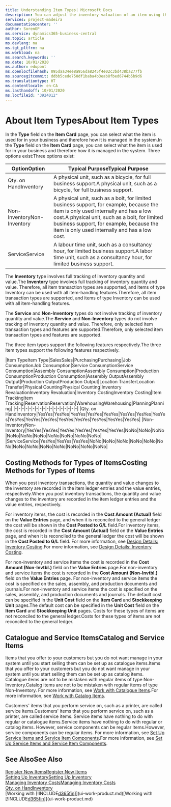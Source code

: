 ```yaml
---
title: Understanding Item Types| Microsoft Docs
description: You can adjust the inventory valuation of an item using the FIFO or Average costing methods, for example, when item costs change for reasons other than transactions.
services: project-madeira
documentationcenter: ''
author: SorenGP
ms.service: dynamics365-business-central
ms.topic: article
ms.devlang: na
ms.tgt_pltfrm: na
ms.workload: na
ms.search.keywords: ''
ms.date: 10/01/2020
ms.author: edupont
ms.openlocfilehash: 095daa34ee8a956da8245f4e02c3bd438ba277fb
ms.sourcegitcommit: ddbb5cede750df1baba4b3eab8fbed6744b5b9d6
ms.translationtype: HT
ms.contentlocale: en-CA
ms.lasthandoff: 10/01/2020
ms.locfileid: "3924012"
---
```

# <a name="about-item-types"></a><span data-ttu-id="cd6c3-103">About Item Types</span><span class="sxs-lookup"><span data-stu-id="cd6c3-103">About Item Types</span></span>
<span data-ttu-id="cd6c3-104">In the **Type** field on the **Item Card** page, you can select what the item is used for in your business and therefore how it is managed in the system.</span><span class="sxs-lookup"><span data-stu-id="cd6c3-104">In the **Type** field on the **Item Card** page, you can select what the item is used for in your business and therefore how it is managed in the system.</span></span> <span data-ttu-id="cd6c3-105">Three options exist:</span><span class="sxs-lookup"><span data-stu-id="cd6c3-105">Three options exist:</span></span>

|<span data-ttu-id="cd6c3-106">Option</span><span class="sxs-lookup"><span data-stu-id="cd6c3-106">Option</span></span>|<span data-ttu-id="cd6c3-107">Typical Purpose</span><span class="sxs-lookup"><span data-stu-id="cd6c3-107">Typical Purpose</span></span>|
|------|-----------|
|<span data-ttu-id="cd6c3-108">Qty. on Hand</span><span class="sxs-lookup"><span data-stu-id="cd6c3-108">Inventory</span></span>|<span data-ttu-id="cd6c3-109">A physical unit, such as a bicycle, for full business support.</span><span class="sxs-lookup"><span data-stu-id="cd6c3-109">A physical unit, such as a bicycle, for full business support.</span></span>|
|<span data-ttu-id="cd6c3-110">Non-Inventory</span><span class="sxs-lookup"><span data-stu-id="cd6c3-110">Non-Inventory</span></span>|<span data-ttu-id="cd6c3-111">A physical unit, such as a bolt, for limited business support, for example, because the item is only used internally and has a low cost.</span><span class="sxs-lookup"><span data-stu-id="cd6c3-111">A physical unit, such as a bolt, for limited business support, for example, because the item is only used internally and has a low cost.</span></span>|
|<span data-ttu-id="cd6c3-112">Service</span><span class="sxs-lookup"><span data-stu-id="cd6c3-112">Service</span></span>|<span data-ttu-id="cd6c3-113">A labour time unit, such as a consultancy hour, for limited business support.</span><span class="sxs-lookup"><span data-stu-id="cd6c3-113">A labor time unit, such as a consultancy hour, for limited business support.</span></span>|

<span data-ttu-id="cd6c3-114">The **Inventory** type involves full tracking of inventory quantity and value.</span><span class="sxs-lookup"><span data-stu-id="cd6c3-114">The **Inventory** type involves full tracking of inventory quantity and value.</span></span> <span data-ttu-id="cd6c3-115">Therefore, all item transaction types are supported, and items of type Inventory can be used with all item-handling features.</span><span class="sxs-lookup"><span data-stu-id="cd6c3-115">Therefore, all item transaction types are supported, and items of type Inventory can be used with all item-handling features.</span></span>

<span data-ttu-id="cd6c3-116">The **Service** and **Non-Inventory** types do not involve tracking of inventory quantity and value.</span><span class="sxs-lookup"><span data-stu-id="cd6c3-116">The **Service** and **Non-Inventory** types do not involve tracking of inventory quantity and value.</span></span> <span data-ttu-id="cd6c3-117">Therefore, only selected item transaction types and features are supported.</span><span class="sxs-lookup"><span data-stu-id="cd6c3-117">Therefore, only selected item transaction types and features are supported.</span></span>

<span data-ttu-id="cd6c3-118">The three item types support the following features respectively.</span><span class="sxs-lookup"><span data-stu-id="cd6c3-118">The three item types support the following features respectively.</span></span>

|<span data-ttu-id="cd6c3-119">Item Type</span><span class="sxs-lookup"><span data-stu-id="cd6c3-119">Item Type</span></span>|<span data-ttu-id="cd6c3-120">Sales</span><span class="sxs-lookup"><span data-stu-id="cd6c3-120">Sales</span></span>|<span data-ttu-id="cd6c3-121">Purchasing</span><span class="sxs-lookup"><span data-stu-id="cd6c3-121">Purchasing</span></span>|<span data-ttu-id="cd6c3-122">Job Consumption</span><span class="sxs-lookup"><span data-stu-id="cd6c3-122">Job Consumption</span></span>|<span data-ttu-id="cd6c3-123">Service Consumption</span><span class="sxs-lookup"><span data-stu-id="cd6c3-123">Service Consumption</span></span>|<span data-ttu-id="cd6c3-124">Assembly Consumption</span><span class="sxs-lookup"><span data-stu-id="cd6c3-124">Assembly Consumption</span></span>|<span data-ttu-id="cd6c3-125">Production Consumption</span><span class="sxs-lookup"><span data-stu-id="cd6c3-125">Production Consumption</span></span>|<span data-ttu-id="cd6c3-126">Assembly Output</span><span class="sxs-lookup"><span data-stu-id="cd6c3-126">Assembly Output</span></span>|<span data-ttu-id="cd6c3-127">Production Output</span><span class="sxs-lookup"><span data-stu-id="cd6c3-127">Production Output</span></span>|<span data-ttu-id="cd6c3-128">Location Transfer</span><span class="sxs-lookup"><span data-stu-id="cd6c3-128">Location Transfer</span></span>|<span data-ttu-id="cd6c3-129">Physical Counting</span><span class="sxs-lookup"><span data-stu-id="cd6c3-129">Physical Counting</span></span>|<span data-ttu-id="cd6c3-130">Inventory Revaluation</span><span class="sxs-lookup"><span data-stu-id="cd6c3-130">Inventory Revaluation</span></span>|<span data-ttu-id="cd6c3-131">Inventory Costing</span><span class="sxs-lookup"><span data-stu-id="cd6c3-131">Inventory Costing</span></span>|<span data-ttu-id="cd6c3-132">Item Tracking</span><span class="sxs-lookup"><span data-stu-id="cd6c3-132">Item Tracking</span></span>|<span data-ttu-id="cd6c3-133">Reservation</span><span class="sxs-lookup"><span data-stu-id="cd6c3-133">Reservation</span></span>|<span data-ttu-id="cd6c3-134">Warehousing</span><span class="sxs-lookup"><span data-stu-id="cd6c3-134">Warehousing</span></span>|<span data-ttu-id="cd6c3-135">Planning</span><span class="sxs-lookup"><span data-stu-id="cd6c3-135">Planning</span></span>|
|-|-|-|-|-|-|-|-|-|-|-|-|-|-|-|-|-|-|
|<span data-ttu-id="cd6c3-136">Qty. on Hand</span><span class="sxs-lookup"><span data-stu-id="cd6c3-136">Inventory</span></span>|<span data-ttu-id="cd6c3-137">Yes</span><span class="sxs-lookup"><span data-stu-id="cd6c3-137">Yes</span></span>|<span data-ttu-id="cd6c3-138">Yes</span><span class="sxs-lookup"><span data-stu-id="cd6c3-138">Yes</span></span>|<span data-ttu-id="cd6c3-139">Yes</span><span class="sxs-lookup"><span data-stu-id="cd6c3-139">Yes</span></span>|<span data-ttu-id="cd6c3-140">Yes</span><span class="sxs-lookup"><span data-stu-id="cd6c3-140">Yes</span></span>|<span data-ttu-id="cd6c3-141">Yes</span><span class="sxs-lookup"><span data-stu-id="cd6c3-141">Yes</span></span>|<span data-ttu-id="cd6c3-142">Yes</span><span class="sxs-lookup"><span data-stu-id="cd6c3-142">Yes</span></span>|<span data-ttu-id="cd6c3-143">Yes</span><span class="sxs-lookup"><span data-stu-id="cd6c3-143">Yes</span></span>|<span data-ttu-id="cd6c3-144">Yes</span><span class="sxs-lookup"><span data-stu-id="cd6c3-144">Yes</span></span>|<span data-ttu-id="cd6c3-145">Yes</span><span class="sxs-lookup"><span data-stu-id="cd6c3-145">Yes</span></span>|<span data-ttu-id="cd6c3-146">Yes</span><span class="sxs-lookup"><span data-stu-id="cd6c3-146">Yes</span></span>|<span data-ttu-id="cd6c3-147">Yes</span><span class="sxs-lookup"><span data-stu-id="cd6c3-147">Yes</span></span>|<span data-ttu-id="cd6c3-148">Yes</span><span class="sxs-lookup"><span data-stu-id="cd6c3-148">Yes</span></span>|<span data-ttu-id="cd6c3-149">Yes</span><span class="sxs-lookup"><span data-stu-id="cd6c3-149">Yes</span></span>|<span data-ttu-id="cd6c3-150">Yes</span><span class="sxs-lookup"><span data-stu-id="cd6c3-150">Yes</span></span>|<span data-ttu-id="cd6c3-151">Yes</span><span class="sxs-lookup"><span data-stu-id="cd6c3-151">Yes</span></span>|<span data-ttu-id="cd6c3-152">Yes</span><span class="sxs-lookup"><span data-stu-id="cd6c3-152">Yes</span></span>|
|<span data-ttu-id="cd6c3-153">Non-Inventory</span><span class="sxs-lookup"><span data-stu-id="cd6c3-153">Non-Inventory</span></span>|<span data-ttu-id="cd6c3-154">Yes</span><span class="sxs-lookup"><span data-stu-id="cd6c3-154">Yes</span></span>|<span data-ttu-id="cd6c3-155">Yes</span><span class="sxs-lookup"><span data-stu-id="cd6c3-155">Yes</span></span>|<span data-ttu-id="cd6c3-156">Yes</span><span class="sxs-lookup"><span data-stu-id="cd6c3-156">Yes</span></span>|<span data-ttu-id="cd6c3-157">Yes</span><span class="sxs-lookup"><span data-stu-id="cd6c3-157">Yes</span></span>|<span data-ttu-id="cd6c3-158">Yes</span><span class="sxs-lookup"><span data-stu-id="cd6c3-158">Yes</span></span>|<span data-ttu-id="cd6c3-159">Yes</span><span class="sxs-lookup"><span data-stu-id="cd6c3-159">Yes</span></span>|<span data-ttu-id="cd6c3-160">No</span><span class="sxs-lookup"><span data-stu-id="cd6c3-160">No</span></span>|<span data-ttu-id="cd6c3-161">No</span><span class="sxs-lookup"><span data-stu-id="cd6c3-161">No</span></span>|<span data-ttu-id="cd6c3-162">No</span><span class="sxs-lookup"><span data-stu-id="cd6c3-162">No</span></span>|<span data-ttu-id="cd6c3-163">No</span><span class="sxs-lookup"><span data-stu-id="cd6c3-163">No</span></span>|<span data-ttu-id="cd6c3-164">No</span><span class="sxs-lookup"><span data-stu-id="cd6c3-164">No</span></span>|<span data-ttu-id="cd6c3-165">No</span><span class="sxs-lookup"><span data-stu-id="cd6c3-165">No</span></span>|<span data-ttu-id="cd6c3-166">No</span><span class="sxs-lookup"><span data-stu-id="cd6c3-166">No</span></span>|<span data-ttu-id="cd6c3-167">No</span><span class="sxs-lookup"><span data-stu-id="cd6c3-167">No</span></span>|<span data-ttu-id="cd6c3-168">No</span><span class="sxs-lookup"><span data-stu-id="cd6c3-168">No</span></span>|<span data-ttu-id="cd6c3-169">No</span><span class="sxs-lookup"><span data-stu-id="cd6c3-169">No</span></span>|
|<span data-ttu-id="cd6c3-170">Service</span><span class="sxs-lookup"><span data-stu-id="cd6c3-170">Service</span></span>|<span data-ttu-id="cd6c3-171">Yes</span><span class="sxs-lookup"><span data-stu-id="cd6c3-171">Yes</span></span>|<span data-ttu-id="cd6c3-172">Yes</span><span class="sxs-lookup"><span data-stu-id="cd6c3-172">Yes</span></span>|<span data-ttu-id="cd6c3-173">Yes</span><span class="sxs-lookup"><span data-stu-id="cd6c3-173">Yes</span></span>|<span data-ttu-id="cd6c3-174">No</span><span class="sxs-lookup"><span data-stu-id="cd6c3-174">No</span></span>|<span data-ttu-id="cd6c3-175">No</span><span class="sxs-lookup"><span data-stu-id="cd6c3-175">No</span></span>|<span data-ttu-id="cd6c3-176">No</span><span class="sxs-lookup"><span data-stu-id="cd6c3-176">No</span></span>|<span data-ttu-id="cd6c3-177">No</span><span class="sxs-lookup"><span data-stu-id="cd6c3-177">No</span></span>|<span data-ttu-id="cd6c3-178">No</span><span class="sxs-lookup"><span data-stu-id="cd6c3-178">No</span></span>|<span data-ttu-id="cd6c3-179">No</span><span class="sxs-lookup"><span data-stu-id="cd6c3-179">No</span></span>|<span data-ttu-id="cd6c3-180">No</span><span class="sxs-lookup"><span data-stu-id="cd6c3-180">No</span></span>|<span data-ttu-id="cd6c3-181">No</span><span class="sxs-lookup"><span data-stu-id="cd6c3-181">No</span></span>|<span data-ttu-id="cd6c3-182">No</span><span class="sxs-lookup"><span data-stu-id="cd6c3-182">No</span></span>|<span data-ttu-id="cd6c3-183">No</span><span class="sxs-lookup"><span data-stu-id="cd6c3-183">No</span></span>|<span data-ttu-id="cd6c3-184">No</span><span class="sxs-lookup"><span data-stu-id="cd6c3-184">No</span></span>|<span data-ttu-id="cd6c3-185">No</span><span class="sxs-lookup"><span data-stu-id="cd6c3-185">No</span></span>|<span data-ttu-id="cd6c3-186">No</span><span class="sxs-lookup"><span data-stu-id="cd6c3-186">No</span></span>|

## <a name="costing-methods-for-types-of-items"></a><span data-ttu-id="cd6c3-187">Costing Methods for Types of Items</span><span class="sxs-lookup"><span data-stu-id="cd6c3-187">Costing Methods for Types of Items</span></span>
<span data-ttu-id="cd6c3-188">When you post inventory transactions, the quantity and value changes to the inventory are recorded in the item ledger entries and the value entries, respectively.</span><span class="sxs-lookup"><span data-stu-id="cd6c3-188">When you post inventory transactions, the quantity and value changes to the inventory are recorded in the item ledger entries and the value entries, respectively.</span></span> 

<span data-ttu-id="cd6c3-189">For inventory items, the cost is recorded in the **Cost Amount (Actual)** field on the **Value Entries** page, and when it is reconciled to the general ledger the cost will be shown in the **Cost Posted to G/L** field.</span><span class="sxs-lookup"><span data-stu-id="cd6c3-189">For inventory items, the cost is recorded in the **Cost Amount (Actual)** field on the **Value Entries** page, and when it is reconciled to the general ledger the cost will be shown in the **Cost Posted to G/L** field.</span></span> <span data-ttu-id="cd6c3-190">For more information, see [Design Details: Inventory Costing](design-details-inventory-costing.md).</span><span class="sxs-lookup"><span data-stu-id="cd6c3-190">For more information, see [Design Details: Inventory Costing](design-details-inventory-costing.md).</span></span>

<span data-ttu-id="cd6c3-191">For non-inventory and service items the cost is recorded in the **Cost Amount (Non-Invtbl.)** field on the **Value Entries** page.</span><span class="sxs-lookup"><span data-stu-id="cd6c3-191">For non-inventory and service items the cost is recorded in the **Cost Amount (Non-Invtbl.)** field on the **Value Entries** page.</span></span> <span data-ttu-id="cd6c3-192">For non-inventory and service items the cost is specified on the sales, assembly, and production documents and journals.</span><span class="sxs-lookup"><span data-stu-id="cd6c3-192">For non-inventory and service items the cost is specified on the sales, assembly, and production documents and journals.</span></span> <span data-ttu-id="cd6c3-193">The default cost can be specified in the **Unit Cost** field on the **Item Card** and **Stockkeeping Unit** pages.</span><span class="sxs-lookup"><span data-stu-id="cd6c3-193">The default cost can be specified in the **Unit Cost** field on the **Item Card** and **Stockkeeping Unit** pages.</span></span> <span data-ttu-id="cd6c3-194">Costs for these types of items are not reconciled to the general ledger.</span><span class="sxs-lookup"><span data-stu-id="cd6c3-194">Costs for these types of items are not reconciled to the general ledger.</span></span> 

## <a name="catalog-and-service-items"></a><span data-ttu-id="cd6c3-195">Catalogue and Service Items</span><span class="sxs-lookup"><span data-stu-id="cd6c3-195">Catalog and Service Items</span></span>
<span data-ttu-id="cd6c3-196">Items that you offer to your customers but you do not want manage in your system until you start selling them can be set up as catalogue items.</span><span class="sxs-lookup"><span data-stu-id="cd6c3-196">Items that you offer to your customers but you do not want manage in your system until you start selling them can be set up as catalog items.</span></span> <span data-ttu-id="cd6c3-197">Catalogue items are not to be mistaken with regular items of type Non-Inventory.</span><span class="sxs-lookup"><span data-stu-id="cd6c3-197">Catalog items are not to be mistaken with regular items of type Non-Inventory.</span></span> <span data-ttu-id="cd6c3-198">For more information, see [Work with Catalogue Items](inventory-how-work-nonstock-items.md).</span><span class="sxs-lookup"><span data-stu-id="cd6c3-198">For more information, see [Work with Catalog Items](inventory-how-work-nonstock-items.md).</span></span>

<span data-ttu-id="cd6c3-199">Customers' items that you perform service on, such as a printer, are called service items.</span><span class="sxs-lookup"><span data-stu-id="cd6c3-199">Customers' items that you perform service on, such as a printer, are called service items.</span></span> <span data-ttu-id="cd6c3-200">Service items have nothing to do with regular or catalogue items.</span><span class="sxs-lookup"><span data-stu-id="cd6c3-200">Service items have nothing to do with regular or catalog items.</span></span> <span data-ttu-id="cd6c3-201">However, service components can be regular items.</span><span class="sxs-lookup"><span data-stu-id="cd6c3-201">However, service components can be regular items.</span></span> <span data-ttu-id="cd6c3-202">For more information, see [Set Up Service Items and Service Item Components](service-how-setup-service-items.md).</span><span class="sxs-lookup"><span data-stu-id="cd6c3-202">For more information, see [Set Up Service Items and Service Item Components](service-how-setup-service-items.md).</span></span>

## <a name="see-also"></a><span data-ttu-id="cd6c3-203">See Also</span><span class="sxs-lookup"><span data-stu-id="cd6c3-203">See Also</span></span>
[<span data-ttu-id="cd6c3-204">Register New Items</span><span class="sxs-lookup"><span data-stu-id="cd6c3-204">Register New Items</span></span>](inventory-how-register-new-items.md)  
[<span data-ttu-id="cd6c3-205">Setting Up Inventory</span><span class="sxs-lookup"><span data-stu-id="cd6c3-205">Setting Up Inventory</span></span>](inventory-setup-inventory.md)  
[<span data-ttu-id="cd6c3-206">Managing Inventory Costs</span><span class="sxs-lookup"><span data-stu-id="cd6c3-206">Managing Inventory Costs</span></span>](finance-manage-inventory-costs.md)  
[<span data-ttu-id="cd6c3-207">Qty. on Hand</span><span class="sxs-lookup"><span data-stu-id="cd6c3-207">Inventory</span></span>](inventory-manage-inventory.md)  
<span data-ttu-id="cd6c3-208">[Working with [!INCLUDE[d365fin](includes/d365fin_md.md)]](ui-work-product.md)</span><span class="sxs-lookup"><span data-stu-id="cd6c3-208">[Working with [!INCLUDE[d365fin](includes/d365fin_md.md)]](ui-work-product.md)</span></span>
